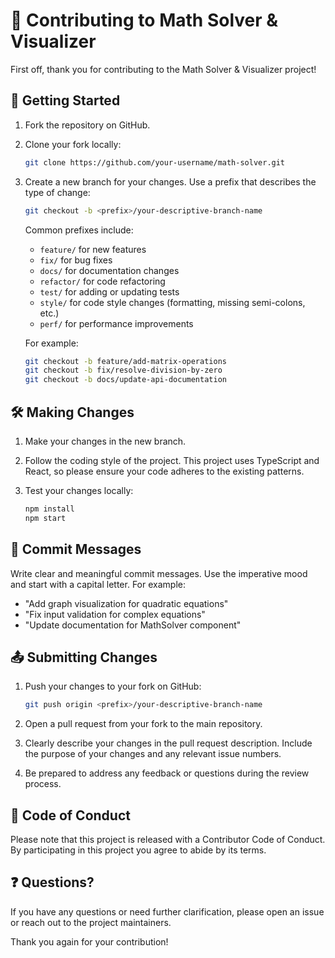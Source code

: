 # 🚀 Contributing to Math Solver & Visualizer

First off, thank you for contributing to the Math Solver & Visualizer project!

## 🌟 Getting Started

1. Fork the repository on GitHub.
2. Clone your fork locally:

   ```bash
   git clone https://github.com/your-username/math-solver.git
   ```

3. Create a new branch for your changes. Use a prefix that describes the type of change:

   ```bash
   git checkout -b <prefix>/your-descriptive-branch-name
   ```

   Common prefixes include:

   - `feature/` for new features
   - `fix/` for bug fixes
   - `docs/` for documentation changes
   - `refactor/` for code refactoring
   - `test/` for adding or updating tests
   - `style/` for code style changes (formatting, missing semi-colons, etc.)
   - `perf/` for performance improvements

   For example:

   ```bash
   git checkout -b feature/add-matrix-operations
   git checkout -b fix/resolve-division-by-zero
   git checkout -b docs/update-api-documentation
   ```

## 🛠️ Making Changes

1. Make your changes in the new branch.
2. Follow the coding style of the project. This project uses TypeScript and React, so please ensure your code adheres to the existing patterns.
3. Test your changes locally:

   ```bash
   npm install
   npm start
   ```

## 💬 Commit Messages

Write clear and meaningful commit messages. Use the imperative mood and start with a capital letter. For example:

- "Add graph visualization for quadratic equations"
- "Fix input validation for complex equations"
- "Update documentation for MathSolver component"

## 📤 Submitting Changes

1. Push your changes to your fork on GitHub:

   ```bash
   git push origin <prefix>/your-descriptive-branch-name
   ```

2. Open a pull request from your fork to the main repository.
3. Clearly describe your changes in the pull request description. Include the purpose of your changes and any relevant issue numbers.
4. Be prepared to address any feedback or questions during the review process.

## 🤝 Code of Conduct

Please note that this project is released with a Contributor Code of Conduct. By participating in this project you agree to abide by its terms.

## ❓ Questions?

If you have any questions or need further clarification, please open an issue or reach out to the project maintainers.

Thank you again for your contribution!
